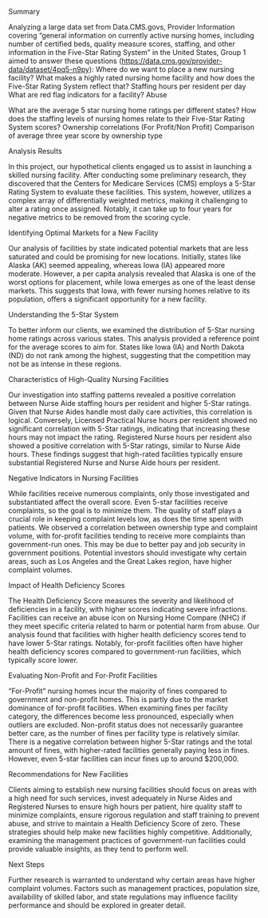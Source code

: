 Summary

Analyzing a large data set from Data.CMS.govs, Provider Information covering “general information on currently active nursing homes, including number of certified beds, quality measure scores, staffing, and other information in the Five-Star Rating System” in the United States, Group 1 aimed to answer these questions (https://data.cms.gov/provider-data/dataset/4pq5-n9py):
Where do we want to place a new nursing facility?
What makes a highly rated nursing home facility and how does the Five-Star Rating System reflect that?
Staffing hours per resident per day
What are red flag indicators for a facility?
Abuse


What are the average 5 star nursing home ratings per different states?
How does the staffing levels of nursing homes relate to their Five-Star Rating System scores?
Ownership correlations (For Profit/Non Profit)
Comparison of average three year score by ownership type


Analysis Results

In this project, our hypothetical clients engaged us to assist in launching a skilled nursing facility. After conducting some preliminary research, they discovered that the Centers for Medicare Services (CMS) employs a 5-Star Rating System to evaluate these facilities. This system, however, utilizes a complex array of differentially weighted metrics, making it challenging to alter a rating once assigned. Notably, it can take up to four years for negative metrics to be removed from the scoring cycle.

Identifying Optimal Markets for a New Facility

Our analysis of facilities by state indicated potential markets that are less saturated and could be promising for new locations. Initially, states like Alaska (AK) seemed appealing, whereas Iowa (IA) appeared more moderate. However, a per capita analysis revealed that Alaska is one of the worst options for placement, while Iowa emerges as one of the least dense markets. This suggests that Iowa, with fewer nursing homes relative to its population, offers a significant opportunity for a new facility.

Understanding the 5-Star System

To better inform our clients, we examined the distribution of 5-Star nursing home ratings across various states. This analysis provided a reference point for the average scores to aim for. States like Iowa (IA) and North Dakota (ND) do not rank among the highest, suggesting that the competition may not be as intense in these regions.

Characteristics of High-Quality Nursing Facilities

Our investigation into staffing patterns revealed a positive correlation between Nurse Aide staffing hours per resident and higher 5-Star ratings. Given that Nurse Aides handle most daily care activities, this correlation is logical. Conversely, Licensed Practical Nurse hours per resident showed no significant correlation with 5-Star ratings, indicating that increasing these hours may not impact the rating. Registered Nurse hours per resident also showed a positive correlation with 5-Star ratings, similar to Nurse Aide hours. These findings suggest that high-rated facilities typically ensure substantial Registered Nurse and Nurse Aide hours per resident.

Negative Indicators in Nursing Facilities

While facilities receive numerous complaints, only those investigated and substantiated affect the overall score. Even 5-star facilities receive complaints, so the goal is to minimize them. The quality of staff plays a crucial role in keeping complaint levels low, as does the time spent with patients. We observed a correlation between ownership type and complaint volume, with for-profit facilities tending to receive more complaints than government-run ones. This may be due to better pay and job security in government positions. Potential investors should investigate why certain areas, such as Los Angeles and the Great Lakes region, have higher complaint volumes.

Impact of Health Deficiency Scores

The Health Deficiency Score measures the severity and likelihood of deficiencies in a facility, with higher scores indicating severe infractions. Facilities can receive an abuse icon on Nursing Home Compare (NHC) if they meet specific criteria related to harm or potential harm from abuse. Our analysis found that facilities with higher health deficiency scores tend to have lower 5-Star ratings. Notably, for-profit facilities often have higher health deficiency scores compared to government-run facilities, which typically score lower.

Evaluating Non-Profit and For-Profit Facilities

“For-Profit” nursing homes incur the majority of fines compared to government and non-profit homes. This is partly due to the market dominance of for-profit facilities. When examining fines per facility category, the differences become less pronounced, especially when outliers are excluded. Non-profit status does not necessarily guarantee better care, as the number of fines per facility type is relatively similar. There is a negative correlation between higher 5-Star ratings and the total amount of fines, with higher-rated facilities generally paying less in fines. However, even 5-star facilities can incur fines up to around $200,000.

Recommendations for New Facilities

Clients aiming to establish new nursing facilities should focus on areas with a high need for such services, invest adequately in Nurse Aides and Registered Nurses to ensure high hours per patient, hire quality staff to minimize complaints, ensure rigorous regulation and staff training to prevent abuse, and strive to maintain a Health Deficiency Score of zero. These strategies should help make new facilities highly competitive. Additionally, examining the management practices of government-run facilities could provide valuable insights, as they tend to perform well.

Next Steps

Further research is warranted to understand why certain areas have higher complaint volumes. Factors such as management practices, population size, availability of skilled labor, and state regulations may influence facility performance and should be explored in greater detail.
